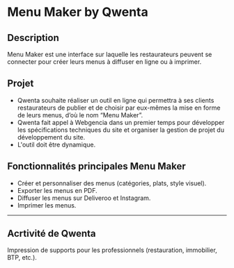 # Menu Maker by Qwenta

## Description

Menu Maker est une interface sur laquelle les restaurateurs peuvent se connecter pour créer leurs menus à diffuser en ligne ou à imprimer.

## Projet

- Qwenta souhaite réaliser un outil en ligne qui permettra à ses clients restaurateurs de publier et de choisir par eux-mêmes la mise en forme de leurs menus, d’où le nom “Menu Maker”.
- Qwenta fait appel à Webgencia dans un premier temps pour développer les spécifications techniques du site et organiser la gestion de projet du développement du site.
- L'outil doit être dynamique.

## Fonctionnalités principales Menu Maker

- Créer et personnaliser des menus (catégories, plats, style visuel).
- Exporter les menus en PDF.
- Diffuser les menus sur Deliveroo et Instagram.
- Imprimer les menus.

---

## Acrtivité de Qwenta

Impression de supports pour les professionnels (restauration, immobilier, BTP, etc.).
